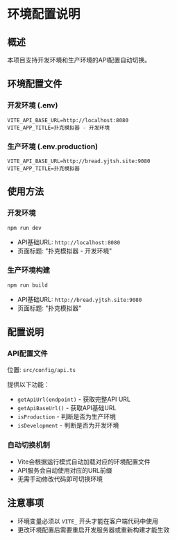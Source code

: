 # 环境配置说明

## 概述
本项目支持开发环境和生产环境的API配置自动切换。

## 环境配置文件

### 开发环境 (.env)
```
VITE_API_BASE_URL=http://localhost:8080
VITE_APP_TITLE=扑克模拟器 - 开发环境
```

### 生产环境 (.env.production)
```
VITE_API_BASE_URL=http://bread.yjtsh.site:9080
VITE_APP_TITLE=扑克模拟器
```

## 使用方法

### 开发环境
```bash
npm run dev
```
- API基础URL: `http://localhost:8080`
- 页面标题: "扑克模拟器 - 开发环境"

### 生产环境构建
```bash
npm run build
```
- API基础URL: `http://bread.yjtsh.site:9080`
- 页面标题: "扑克模拟器"

## 配置说明

### API配置文件
位置: `src/config/api.ts`

提供以下功能：
- `getApiUrl(endpoint)` - 获取完整API URL
- `getApiBaseUrl()` - 获取API基础URL
- `isProduction` - 判断是否为生产环境
- `isDevelopment` - 判断是否为开发环境

### 自动切换机制
- Vite会根据运行模式自动加载对应的环境配置文件
- API服务会自动使用对应的URL前缀
- 无需手动修改代码即可切换环境

## 注意事项
- 环境变量必须以 `VITE_` 开头才能在客户端代码中使用
- 更改环境配置后需要重启开发服务器或重新构建才能生效
